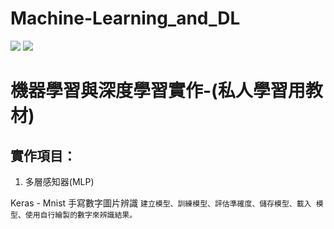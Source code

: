 # Machine-Learning_and_DL


<img src="https://img.shields.io/badge/%E6%A9%9F%E5%99%A8%E5%AD%B8%E7%BF%92-Python-blue">   <img src="https://img.shields.io/badge/Keras-MLP-brightgreen">


# 機器學習與深度學習實作-(私人學習用教材)

## 實作項目：
1. 多層感知器(MLP)

Keras - Mnist 手寫數字圖片辨識
`建立模型、訓練模型、評估準確度、儲存模型、載入
模型、使用自行繪製的數字來辨識結果。`
